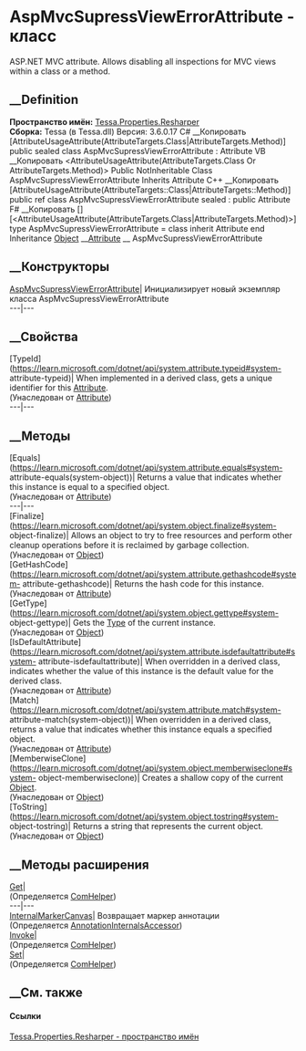 # AspMvcSupressViewErrorAttribute - класс
ASP.NET MVC attribute. Allows disabling all inspections for MVC views within a
class or a method.
## __Definition
 **Пространство имён:**
[Tessa.Properties.Resharper](N_Tessa_Properties_Resharper.htm)  
 **Сборка:** Tessa (в Tessa.dll) Версия: 3.6.0.17
C# __Копировать
    [AttributeUsageAttribute(AttributeTargets.Class|AttributeTargets.Method)]
    public sealed class AspMvcSupressViewErrorAttribute : Attribute
VB __Копировать
    <AttributeUsageAttribute(AttributeTargets.Class Or AttributeTargets.Method)>
    Public NotInheritable Class AspMvcSupressViewErrorAttribute
    	Inherits Attribute
C++ __Копировать
    [AttributeUsageAttribute(AttributeTargets::Class|AttributeTargets::Method)]
    public ref class AspMvcSupressViewErrorAttribute sealed : public Attribute
F# __Копировать
     [<SealedAttribute>]
    [<AttributeUsageAttribute(AttributeTargets.Class|AttributeTargets.Method)>]
    type AspMvcSupressViewErrorAttribute = 
        class
            inherit Attribute
        end
Inheritance
    [Object](https://learn.microsoft.com/dotnet/api/system.object) __[Attribute](https://learn.microsoft.com/dotnet/api/system.attribute) __ AspMvcSupressViewErrorAttribute
##  __Конструкторы
[AspMvcSupressViewErrorAttribute](M_Tessa_Properties_Resharper_AspMvcSupressViewErrorAttribute__ctor.htm)|
Инициализирует новый экземпляр класса AspMvcSupressViewErrorAttribute  
---|---  
##  __Свойства
[TypeId](https://learn.microsoft.com/dotnet/api/system.attribute.typeid#system-
attribute-typeid)| When implemented in a derived class, gets a unique
identifier for this
[Attribute](https://learn.microsoft.com/dotnet/api/system.attribute).  
(Унаследован от
[Attribute](https://learn.microsoft.com/dotnet/api/system.attribute))  
---|---  
##  __Методы
[Equals](https://learn.microsoft.com/dotnet/api/system.attribute.equals#system-
attribute-equals\(system-object\))| Returns a value that indicates whether
this instance is equal to a specified object.  
(Унаследован от
[Attribute](https://learn.microsoft.com/dotnet/api/system.attribute))  
---|---  
[Finalize](https://learn.microsoft.com/dotnet/api/system.object.finalize#system-
object-finalize)| Allows an object to try to free resources and perform other
cleanup operations before it is reclaimed by garbage collection.  
(Унаследован от
[Object](https://learn.microsoft.com/dotnet/api/system.object))  
[GetHashCode](https://learn.microsoft.com/dotnet/api/system.attribute.gethashcode#system-
attribute-gethashcode)| Returns the hash code for this instance.  
(Унаследован от
[Attribute](https://learn.microsoft.com/dotnet/api/system.attribute))  
[GetType](https://learn.microsoft.com/dotnet/api/system.object.gettype#system-
object-gettype)| Gets the
[Type](https://learn.microsoft.com/dotnet/api/system.type) of the current
instance.  
(Унаследован от
[Object](https://learn.microsoft.com/dotnet/api/system.object))  
[IsDefaultAttribute](https://learn.microsoft.com/dotnet/api/system.attribute.isdefaultattribute#system-
attribute-isdefaultattribute)| When overridden in a derived class, indicates
whether the value of this instance is the default value for the derived class.  
(Унаследован от
[Attribute](https://learn.microsoft.com/dotnet/api/system.attribute))  
[Match](https://learn.microsoft.com/dotnet/api/system.attribute.match#system-
attribute-match\(system-object\))| When overridden in a derived class, returns
a value that indicates whether this instance equals a specified object.  
(Унаследован от
[Attribute](https://learn.microsoft.com/dotnet/api/system.attribute))  
[MemberwiseClone](https://learn.microsoft.com/dotnet/api/system.object.memberwiseclone#system-
object-memberwiseclone)| Creates a shallow copy of the current
[Object](https://learn.microsoft.com/dotnet/api/system.object).  
(Унаследован от
[Object](https://learn.microsoft.com/dotnet/api/system.object))  
[ToString](https://learn.microsoft.com/dotnet/api/system.object.tostring#system-
object-tostring)| Returns a string that represents the current object.  
(Унаследован от
[Object](https://learn.microsoft.com/dotnet/api/system.object))  
##  __Методы расширения
[Get](M_Tessa_Extensions_Default_Client_EDS_ComHelper_Get.htm)|  
(Определяется
[ComHelper](T_Tessa_Extensions_Default_Client_EDS_ComHelper.htm))  
---|---  
[InternalMarkerCanvas](M_Tessa_UI_Views_Charting_Annotations_AnnotationInternalsAccessor_InternalMarkerCanvas.htm)|
Возвращает маркер аннотации  
(Определяется
[AnnotationInternalsAccessor](T_Tessa_UI_Views_Charting_Annotations_AnnotationInternalsAccessor.htm))  
[Invoke](M_Tessa_Extensions_Default_Client_EDS_ComHelper_Invoke.htm)|  
(Определяется
[ComHelper](T_Tessa_Extensions_Default_Client_EDS_ComHelper.htm))  
[Set](M_Tessa_Extensions_Default_Client_EDS_ComHelper_Set.htm)|  
(Определяется
[ComHelper](T_Tessa_Extensions_Default_Client_EDS_ComHelper.htm))  
##  __См. также
#### Ссылки
[Tessa.Properties.Resharper - пространство
имён](N_Tessa_Properties_Resharper.htm)

